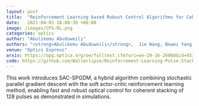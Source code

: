 ```yaml
---
layout: post
title:  "Reinforcement Learning based Robust Control Algorithms for Coherent Pulse Stacking"
date:   2021-04-01 18:08:39 +00:00
image: /images/CPS-RL.png
categories: optics
author: "Abulikemu Abuduweili"
authors: "<strong>Abulikemu Abuduweili</strong>,  Jie Wang, Bowei Yang, Aimin Wang, Zhigang Zhang"
venue: "Optics Express"
arxiv: https://opg.optica.org/oe/fulltext.cfm?uri=oe-29-16-26068&id=453824  
code: https://github.com/Walleclipse/Reinforcement-Learning-Pulse-Stacking 
---
```



This work introduces SAC-SPGDM, a hybrid algorithm combining stochastic parallel gradient descent with the soft actor-critic reinforcement learning method, enabling fast and robust optical control for coherent stacking of 128 pulses as demonstrated in simulations.